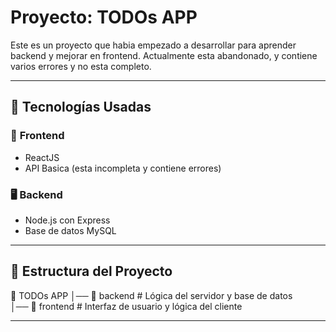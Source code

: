 # Proyecto: TODOs APP

Este es un proyecto que habia empezado a desarrollar para aprender backend y mejorar en frontend.
Actualmente esta abandonado, y contiene varios errores y no esta completo.

---

## 🚀 Tecnologías Usadas

### 📌 **Frontend**
- ReactJS
- API Basica (esta incompleta y contiene errores)

### 🖥️ **Backend**
- Node.js con Express
- Base de datos MySQL

---

## 📂 Estructura del Proyecto  
📁 TODOs APP
│── 📁 backend # Lógica del servidor y base de datos <br>
│── 📁 frontend # Interfaz de usuario y lógica del cliente <br>

---

